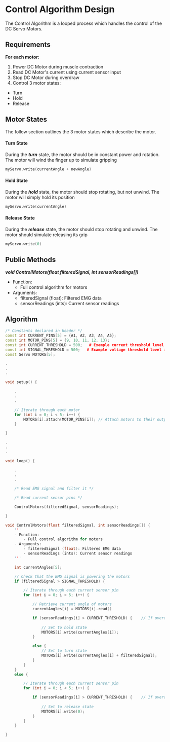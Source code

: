 # Control Algorithm Design

The Control Algorithm is a looped process which handles the control of the DC Servo Motors. 

## Requirements
**For each motor:**
1. Power DC Motor during muscle contraction
2. Read DC Motor's current using current sensor input
3. Stop DC Motor during overdraw
4. Control 3 motor states:
- Turn
- Hold
- Release

## Motor States

The follow section outlines the 3 motor states which describe the motor.

#### Turn State

During the ***turn*** state, the motor should be in constant power and rotation. The motor will wind the finger up to simulate gripping

```c++
myServo.write(currentAngle + newAngle)
```

#### Hold State

During the ***hold*** state, the motor should stop rotating, but not unwind. The motor will simply hold its position

```c++
myServo.write(currentAngle)
```

#### Release State

During the ***release*** state, the motor should stop rotating and unwind. The motor should simulate releasing its grip

```c++
myServo.write(0)
```

## Public Methods
***void ControlMotors(float filteredSignal, int sensorReadings[])***
- Function:
    - Full control algorithm for motors
- Arguments:
    - filteredSignal (float): Filtered EMG data
    - sensorReadings (ints): Current sensor readings

## Algorithm

```c++
/* Constants declared in header */
const int CURRENT_PINS[5] = {A1, A2, A3, A4, A5};
const int MOTOR_PINS[5] = {9, 10, 11, 12, 13};
const int CURRENT_THRESHOLD = 500;   # Example current threshold level in range (0 : 1023)
const int SIGNAL_THRESHOLD = 500;   # Example voltage threshold level in range (0 : 1023)
const Servo MOTORS[5];

.
.
.

void setup() {

    .
    .
    .

    // Iterate through each motor
    for (int i = 0; i < 5; i++) {
        MOTORS[i].attach(MOTOR_PINS[i]); // Attach motors to their output pins
    }

}

.
.
.

void loop() {

    .
    .
    .

    /* Read EMG signal and filter it */

    /* Read current sensor pins */

    ControlMotors(filteredSignal, sensorReadings);

}

void ControlMotors(float filteredSignal, int sensorReadings[]) {
    '''
    - Function:
        - Full control algorithm for motors
    - Arguments:
        - filteredSignal (float): Filtered EMG data
        - sensorReadings (ints): Current sensor readings
    '''

    int currentAngles[5];

    // Check that the EMG signal is powering the motors
    if (filteredSignal > SIGNAL_THRESHOLD) {

        // Iterate through each current sensor pin
        for (int i = 0; i < 5; i++) {

            // Retrieve current angle of motors
            currentAngles[i] = MOTORS[i].read()

            if (sensorReadings[i] > CURRENT_THRESHOLD) {    // If overdrawing current
                
                // Set to hold state
                MOTORS[i].write(currentAngles[i]);
            }

            else {
                // Set to turn state
                MOTORS[i].write(currentAngles[i] + filteredSignal);
            }
        }
    }
    else {

        // Iterate through each current sensor pin
        for (int i = 0; i < 5; i++) {

            if (sensorReadings[i] > CURRENT_THRESHOLD) {    // If overdrawing current
                
                // Set to release state
                MOTORS[i].write(0);
            }
        }
    }

}
```
